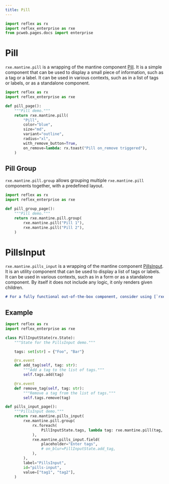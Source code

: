 ```yaml
---
title: Pill
---
```


```python exec
import reflex as rx
import reflex_enterprise as rxe
from pcweb.pages.docs import enterprise
```

# Pill

`rxe.mantine.pill` is a wrapping of the mantine component [Pill](https://mantine.dev/core/pill/). It is a simple component that can be used to display a small piece of information, such as a tag or a label. It can be used in various contexts, such as in a list of tags or labels, or as a standalone component.

```python demo exec toggle
import reflex as rx
import reflex_enterprise as rxe

def pill_page():
    """Pill demo."""
    return rxe.mantine.pill(
        "Pill",
        color="blue",
        size="md",
        variant="outline",
        radius="xl",
        with_remove_button=True,
        on_remove=lambda: rx.toast("Pill on_remove triggered"),
    )
```

## Pill Group
`rxe.mantine.pill.group` allows grouping multiple `rxe.mantine.pill` components together, with a predefined layout.

```python demo exec toggle
import reflex as rx
import reflex_enterprise as rxe

def pill_group_page():
    """Pill demo."""
    return rxe.mantine.pill.group(
        rxe.mantine.pill("Pill 1"),
        rxe.mantine.pill("Pill 2"),
    )
```


# PillsInput

`rxe.mantine.pills_input` is a wrapping of the mantine component [PillsInput](https://mantine.dev/core/pills-input/). It is an utility component that can be used to display a list of tags or labels. It can be used in various contexts, such as in a form or as a standalone component.
By itself it does not include any logic, it only renders given children.

```md alert info
# For a fully functional out-of-the-box component, consider using [`rxe.mantine.tags_input`]({docs.mantine.tags_input.route}) instead.
```

## Example

```python demo exec toggle
import reflex as rx
import reflex_enterprise as rxe

class PillInputState(rx.State):
    """State for the PillsInput demo."""

    tags: set[str] = {"Foo", "Bar"}

    @rx.event
    def add_tag(self, tag: str):
        """Add a tag to the list of tags."""
        self.tags.add(tag)

    @rx.event
    def remove_tag(self, tag: str):
        """Remove a tag from the list of tags."""
        self.tags.remove(tag)

def pills_input_page():
    """PillsInput demo."""
    return rxe.mantine.pills_input(
        rxe.mantine.pill.group(
            rx.foreach(
                PillInputState.tags, lambda tag: rxe.mantine.pill(tag, with_remove_button=True, on_remove=PillInputState.remove_tag(tag))
            ),
            rxe.mantine.pills_input.field(
                placeholder="Enter tags",
                # on_blur=PillInputState.add_tag,
            ),
        ),
        label="PillsInput",
        id="pills-input",
        value=["tag1", "tag2"],
    )
```

